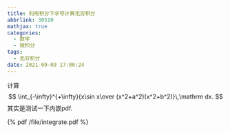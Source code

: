 ```yaml
---
title: 利用积分下求导计算无穷积分
abbrlink: 30510
mathjax: true
categories:
  - 数学
  - 微积分
tags:
  - 无穷积分
date: 2021-09-09 17:00:24
---
```


计算
$$
\int_{-\infty}^{+\infty}{x\sin x\over (x^2+a^2)(x^2+b^2)}\,\mathrm dx.
$$
其实是测试一下内嵌pdf.

<!--more-->

{% pdf /file/integrate.pdf %}

